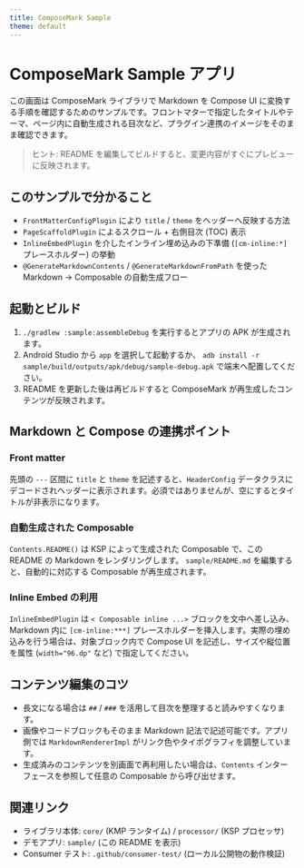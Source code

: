 ```yaml
---
title: ComposeMark Sample
theme: default
---
```


# ComposeMark Sample アプリ

この画面は ComposeMark ライブラリで Markdown を Compose UI
に変換する手順を確認するためのサンプルです。フロントマターで指定したタイトルやテーマ、ページ内に自動生成される目次など、プラグイン連携のイメージをそのまま確認できます。

> ヒント: README を編集してビルドすると、変更内容がすぐにプレビューに反映されます。

## このサンプルで分かること

- `FrontMatterConfigPlugin` により `title` / `theme` をヘッダーへ反映する方法
- `PageScaffoldPlugin` によるスクロール + 右側目次 (TOC) 表示
- `InlineEmbedPlugin` を介したインライン埋め込みの下準備 (`[cm-inline:*]` プレースホルダー) の挙動
- `@GenerateMarkdownContents` / `@GenerateMarkdownFromPath` を使った Markdown → Composable の自動生成フロー

## 起動とビルド

1. `./gradlew :sample:assembleDebug` を実行するとアプリの APK が生成されます。
2. Android Studio から `app` を選択して起動するか、
   `adb install -r sample/build/outputs/apk/debug/sample-debug.apk` で端末へ配置してください。
3. README を更新した後は再ビルドすると ComposeMark が再生成したコンテンツが反映されます。

## Markdown と Compose の連携ポイント

### Front matter

先頭の `---` 区間に `title` と `theme` を記述すると、`HeaderConfig`
データクラスにデコードされヘッダーに表示されます。必須ではありませんが、空にするとタイトルが非表示になります。

### 自動生成された Composable

`Contents.README()` は KSP によって生成された Composable で、この README の Markdown をレンダリングします。
`sample/README.md` を編集すると、自動的に対応する Composable が再生成されます。

### Inline Embed の利用

`InlineEmbedPlugin` は `< Composable inline ...>` ブロックを文中へ差し込み、Markdown 内に
`[cm-inline:***]` プレースホルダーを挿入します。実際の埋め込みを行う場合は、対象ブロック内で Compose
UI を記述し、サイズや縦位置を属性 (`width="96.dp"` など) で指定してください。

## コンテンツ編集のコツ

- 長文になる場合は `##` / `###` を活用して目次を整理すると読みやすくなります。
- 画像やコードブロックもそのまま Markdown 記法で記述可能です。アプリ側では `MarkdownRendererImpl`
  がリンク色やタイポグラフィを調整しています。
- 生成済みのコンテンツを別画面で再利用したい場合は、`Contents` インターフェースを参照して任意の
  Composable から呼び出せます。

## 関連リンク

- ライブラリ本体: `core/` (KMP ランタイム) / `processor/` (KSP プロセッサ)
- デモアプリ: `sample/` (この README を表示)
- Consumer テスト: `.github/consumer-test/` (ローカル公開物の動作検証)
